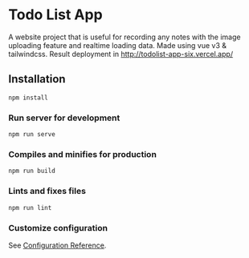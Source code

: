 # Todo List App
A website project that is useful for recording any notes with the image uploading feature and realtime loading data. Made using vue v3 & tailwindcss.
Result deployment in http://todolist-app-six.vercel.app/
## Installation
```
npm install
```

### Run server for development
```
npm run serve
```

### Compiles and minifies for production
```
npm run build
```

### Lints and fixes files
```
npm run lint
```

### Customize configuration
See [Configuration Reference](https://cli.vuejs.org/config/).
